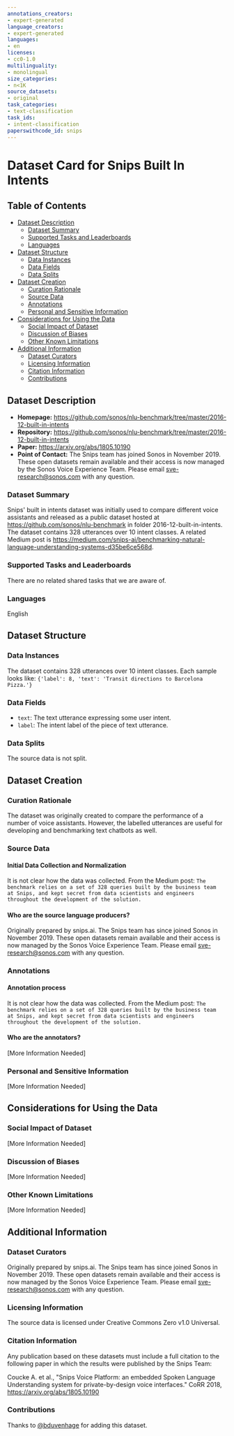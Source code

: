 ```yaml
---
annotations_creators:
- expert-generated
language_creators:
- expert-generated
languages:
- en
licenses:
- cc0-1.0
multilinguality:
- monolingual
size_categories:
- n<1K
source_datasets:
- original
task_categories:
- text-classification
task_ids:
- intent-classification
paperswithcode_id: snips
---
```


# Dataset Card for Snips Built In Intents

## Table of Contents
- [Dataset Description](#dataset-description)
  - [Dataset Summary](#dataset-summary)
  - [Supported Tasks and Leaderboards](#supported-tasks-and-leaderboards)
  - [Languages](#languages)
- [Dataset Structure](#dataset-structure)
  - [Data Instances](#data-instances)
  - [Data Fields](#data-fields)
  - [Data Splits](#data-splits)
- [Dataset Creation](#dataset-creation)
  - [Curation Rationale](#curation-rationale)
  - [Source Data](#source-data)
  - [Annotations](#annotations)
  - [Personal and Sensitive Information](#personal-and-sensitive-information)
- [Considerations for Using the Data](#considerations-for-using-the-data)
  - [Social Impact of Dataset](#social-impact-of-dataset)
  - [Discussion of Biases](#discussion-of-biases)
  - [Other Known Limitations](#other-known-limitations)
- [Additional Information](#additional-information)
  - [Dataset Curators](#dataset-curators)
  - [Licensing Information](#licensing-information)
  - [Citation Information](#citation-information)
  - [Contributions](#contributions)

## Dataset Description

- **Homepage:** https://github.com/sonos/nlu-benchmark/tree/master/2016-12-built-in-intents
- **Repository:** https://github.com/sonos/nlu-benchmark/tree/master/2016-12-built-in-intents
- **Paper:** https://arxiv.org/abs/1805.10190
- **Point of Contact:** The Snips team has joined Sonos in November 2019. These open datasets remain available and their access is now managed by the Sonos Voice Experience Team. Please email sve-research@sonos.com with any question.

### Dataset Summary

Snips' built in intents dataset was initially used to compare different voice assistants and released as a public dataset hosted at 
https://github.com/sonos/nlu-benchmark in folder 2016-12-built-in-intents. The dataset contains 328 utterances over 10 intent classes. 
A related Medium post is https://medium.com/snips-ai/benchmarking-natural-language-understanding-systems-d35be6ce568d.

### Supported Tasks and Leaderboards

There are no related shared tasks that we are aware of.

### Languages

English

## Dataset Structure

### Data Instances

The dataset contains 328 utterances over 10 intent classes. Each sample looks like:
`{'label': 8, 'text': 'Transit directions to Barcelona Pizza.'}`

### Data Fields

- `text`: The text utterance expressing some user intent.
- `label`: The intent label of the piece of text utterance.

### Data Splits

The source data is not split.

## Dataset Creation

### Curation Rationale

The dataset was originally created to compare the performance of a number of voice assistants. However, the labelled utterances are useful 
for developing and benchmarking text chatbots as well.

### Source Data

#### Initial Data Collection and Normalization

It is not clear how the data was collected. From the Medium post: `The benchmark relies on a set of 328 queries built by the business team 
at Snips, and kept secret from data scientists and engineers throughout the development of the solution.`

#### Who are the source language producers?

Originally prepared by snips.ai. The Snips team has since joined Sonos in November 2019. These open datasets remain available and their 
access is now managed by the Sonos Voice Experience Team. Please email sve-research@sonos.com with any question.

### Annotations

#### Annotation process

It is not clear how the data was collected. From the Medium post: `The benchmark relies on a set of 328 queries built by the business team 
at Snips, and kept secret from data scientists and engineers throughout the development of the solution.`

#### Who are the annotators?

[More Information Needed]

### Personal and Sensitive Information

[More Information Needed]

## Considerations for Using the Data

### Social Impact of Dataset

[More Information Needed]

### Discussion of Biases

[More Information Needed]

### Other Known Limitations

[More Information Needed]

## Additional Information

### Dataset Curators

Originally prepared by snips.ai. The Snips team has since joined Sonos in November 2019. These open datasets remain available and their 
access is now managed by the Sonos Voice Experience Team. Please email sve-research@sonos.com with any question.

### Licensing Information

The source data is licensed under Creative Commons Zero v1.0 Universal.

### Citation Information

Any publication based on these datasets must include a full citation to the following paper in which the results were published by the Snips Team:

Coucke A. et al., "Snips Voice Platform: an embedded Spoken Language Understanding system for private-by-design voice interfaces." CoRR 2018, 
https://arxiv.org/abs/1805.10190 

### Contributions

Thanks to [@bduvenhage](https://github.com/bduvenhage) for adding this dataset.